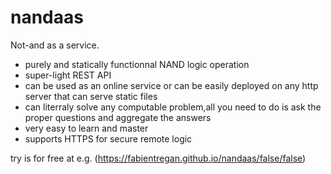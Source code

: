 # nandaas
Not-and as a service.

- purely and statically functionnal NAND logic operation
- super-light REST API
- can be used as an online service or can be easily deployed on any http server that can serve static files
- can literraly solve any computable problem,all you need to do is ask the proper questions and aggregate the answers
- very easy to learn and master
- supports HTTPS for secure remote logic

try is for free at e.g. (https://fabientregan.github.io/nandaas/false/false)
